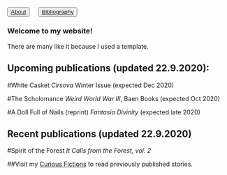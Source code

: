 ## <button type="button"><body style="background-color:#grey;">[About](about.md)</button></body>&nbsp;&nbsp;&nbsp;&nbsp;<button type="button">[Bibliography](bibliography.md)</button>

### Welcome to my website!

There are many like it because I used a template.

## Upcoming publications (updated 22.9.2020):

#White Casket
_Cirsova_ Winter Issue (expected Dec 2020)

#The Scholomance
_Weird World War III_, Baen Books (expected Oct 2020)

#A Doll Full of Nails (reprint)
_Fantasia Divinity_ (expected late 2020)

## Recent publications (updated 22.9.2020)

#Spirit of the Forest
_It Calls from the Forest, vol. 2_

##Visit my <a href="https://curiousfictions.com/authors/111-ville-merilainen">Curious Fictions</a> to read previously published stories.
